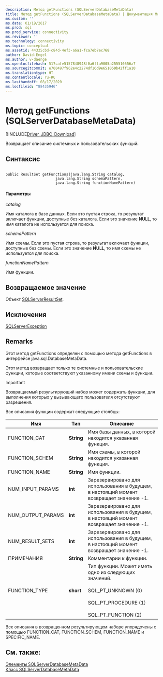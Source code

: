 ```yaml
---
description: Метод getFunctions (SQLServerDatabaseMetaData)
title: Метод getFunctions (SQLServerDatabaseMetaData) | Документация Майкрософт
ms.custom: ''
ms.date: 01/19/2017
ms.prod: sql
ms.prod_service: connectivity
ms.reviewer: ''
ms.technology: connectivity
ms.topic: conceptual
ms.assetid: 44335cbd-c84d-4ef3-a6a1-fca7eb7ec768
author: David-Engel
ms.author: v-daenge
ms.openlocfilehash: 517cafe5157848948f0a6ffa9005a255510556a7
ms.sourcegitcommit: e700497f962e4c2274df16d9e651059b42ff1a10
ms.translationtype: HT
ms.contentlocale: ru-RU
ms.lasthandoff: 08/17/2020
ms.locfileid: "88435946"
---
```

# <a name="getfunctions-method-sqlserverdatabasemetadata"></a>Метод getFunctions (SQLServerDatabaseMetaData)
[!INCLUDE[Driver_JDBC_Download](../../../includes/driver_jdbc_download.md)]

  Возвращает описание системных и пользовательских функций.  
  
## <a name="syntax"></a>Синтаксис  
  
```  
  
public ResultSet getFunctions(java.lang.String catalog,  
                       java.lang.String schemaPattern,  
                       java.lang.String functionNamePattern)  
```  
  
#### <a name="parameters"></a>Параметры  
 *catalog*  
  
 Имя каталога в базе данных. Если это пустая строка, то результат включает функции, доступные без каталога. Если это значение **NULL**, то имя каталога не используется для поиска.  
  
 *schemaPattern*  
  
 Имя схемы. Если это пустая строка, то результат включает функции, доступные без схемы. Если это значение **NULL**, то имя схемы не используется для поиска.  
  
 *functionNamePattern*  
  
 Имя функции.  
  
## <a name="return-value"></a>Возвращаемое значение  
 Объект [SQLServerResultSet](../../../connect/jdbc/reference/sqlserverresultset-class.md).  
  
## <a name="exceptions"></a>Исключения  
 [SQLServerException](../../../connect/jdbc/reference/sqlserverexception-class.md)  
  
## <a name="remarks"></a>Remarks  
 Этот метод getFunctions определен с помощью метода getFunctions в интерфейсе java.sql.DatabaseMetaData.  
  
 Этот метод возвращает только те системные и пользовательские функции, которые соответствуют указанному имени схемы и функции.  
  
> [!IMPORTANT]  
>  Возвращаемый результирующий набор может содержать функции, для выполнения которых у вызывающего пользователя отсутствуют разрешения.  
  
 Все описания функции содержат следующие столбцы:  
  
|Имя|Тип|Описание|  
|----------|----------|-----------------|  
|FUNCTION_CAT|**String**|Имя базы данных, в которой находится указанная функция.|  
|FUNCTION_SCHEM|**String**|Имя схемы, в которой находится указанная функция.|  
|FUNCTION_NAME|**String**|Имя функции.|  
|NUM_INPUT_PARAMS|**int**|Зарезервировано для использования в будущем, в настоящий момент возвращает значение -1.|  
|NUM_OUTPUT_PARAMS|**int**|Зарезервировано для использования в будущем, в настоящий момент возвращает значение -1.|  
|NUM_RESULT_SETS|**int**|Зарезервировано для использования в будущем, в настоящий момент возвращает значение -1.|  
|ПРИМЕЧАНИЯ|**String**|Комментарии к функции.|  
|FUNCTION_TYPE|**short**|Тип функции. Может иметь одно из следующих значений.<br /><br /> SQL_PT_UNKNOWN (0)<br /><br /> SQL_PT_PROCEDURE (1)<br /><br /> SQL_PT_FUNCTION (2)|  
  
 Все описания в возвращенном результирующем наборе упорядочены с помощью FUNCTION_CAT, FUNCTION_SCHEM, FUNCTION_NAME и SPECIFIC_NAME.  
  
## <a name="see-also"></a>См. также:  
 [Элементы SQLServerDatabaseMetaData](../../../connect/jdbc/reference/sqlserverdatabasemetadata-members.md)   
 [Класс SQLServerDatabaseMetaData](../../../connect/jdbc/reference/sqlserverdatabasemetadata-class.md)  
  
  
